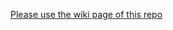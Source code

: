[Please use the wiki page of this repo](https://github.com/trustedanalytics/platform-wiki-0.8/wiki)
